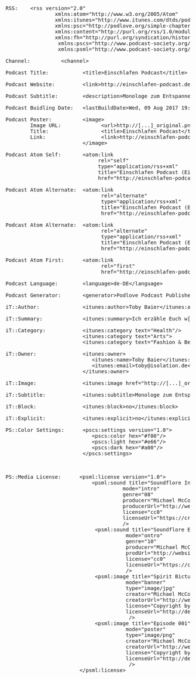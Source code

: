 <pre>
RSS:    &lt;rss version="2.0" 
                xmlns:atom="http://www.w3.org/2005/Atom" 
                xmlns:itunes="http://www.itunes.com/dtds/podcast-1.0.dtd"                         
                xmlns:psc="http://podlove.org/simple-chapters" 
                xmlns:content="http://purl.org/rss/1.0/modules/content/" 
                xmlns:fh="http://purl.org/syndication/history/1.0"
                 xmlns:pscs="http://www.podcast-society.org/pss/PSCS/specification"
                 xmlns:psml="http://www.podcast-society.org/pss/PSML/specification">

Channel:          &lt;channel>

Podcast Title:           &lt;title>Einschlafen Podcast&lt;/title>

Podcast Website:         &lt;link>http://einschlafen-podcast.de&lt;/link>

Podcast Subtitle:        &lt;description>Monologe zum Entspannen&lt;/description>

Podcast Buidling Date:   &lt;lastBuildDate>Wed, 09 Aug 2017 19:26:04 +0000&lt;/lastBuildDate>

Podcast Poster:          &lt;image>
        Image URL:             &lt;url>http://[...]_original.png&lt;/url>
        Title:                 &lt;title>Einschlafen Podcast&lt;/title>
        Link:                  &lt;link>http://einschlafen-podcast.de&lt;/link>
                         &lt;/image>
                  
Podcast Atom Self:       &lt;atom:link 
                              rel="self" 
                              type="application/rss+xml" 
                              title="Einschlafen Podcast (Einschlafen Podcast (AAC))" 
                              href="http://einschlafen-podcast.de/feed/aac/"/>
                          
Podcast Atom Alternate:  &lt;atom:link 
                               rel="alternate" 
                               type="application/rss+xml" 
                               title="Einschlafen Podcast (Einschlafen Podcast (MP3))" 
                               href="http://einschlafen-podcast.de/feed/mp3/"/>
                               
Podcast Atom Alternate:  &lt;atom:link 
                               rel="alternate" 
                               type="application/rss+xml" 
                               title="Einschlafen Podcast (Einschlafen Podcast (Opus))" 
                               href="http://einschlafen-podcast.de/feed/opus/"/>
                               
Podcast Atom First:      &lt;atom:link 
                               rel="first" 
                               href="http://einschlafen-podcast.de/feed/aac/"/>

Podcast Language:        &lt;language>de-DE&lt;/language>

Podcast Generator:       &lt;generator>Podlove Podcast Publisher v2.6.2&lt;/generator>

iT::Author:              &lt;itunes:author>Toby Baier&lt;/itunes:author>

iT::Summary:             &lt;itunes:summary>Ich erzähle Euch w[...]önnt.&lt;/itunes:summary>

iT::Category:            &lt;itunes:category text="Health"/>
                         &lt;itunes:category text="Arts">
                         &lt;itunes:category text="Fashion &amp; Beauty"/>&lt;/itunes:category>
                        
iT::Owner:               &lt;itunes:owner>
                            &lt;itunes:name>Toby Baier&lt;/itunes:name>
                            &lt;itunes:email>toby@isolation.de&lt;/itunes:email>
                         &lt;/itunes:owner>
             
iT::Image:               &lt;itunes:image href="http://[...]_original.png"/>

iT::Subtitle:            &lt;itunes:subtitle>Monologe zum Entspannen&lt;/itunes:subtitle>

iT::Block:               &lt;itunes:block>no&lt;/itunes:block>

iT::Explicit:            &lt;itunes:explicit>no&lt;/itunes:explicit>

PS::Color Settings:      &lt;pscs:settings version="1.0">
                            &lt;pscs:color hex="#f00"/>
                            &lt;pscs:light hex="#e66"/>
                            &lt;pscs:dark hex="#a00"/>
                         &lt;/pscs:settings>



PS::Media License:      &lt;psml:license version="1.0">
                            &lt;psml:sound title="Soundflore Intro"
                                      mode="intro"                                //intro
                                      genre="08"                                  //ID3v1 Genre (optional)
                                      producer="Michael McCouman Jr."             //producer
                                      producerUrl="http://website-download.tld"   //website
                                      license="cc0"                               //sound license
                                      licenseUrl="https://creativecommons.org/licenses/by/3.0/de/" //sound license url
                                      />
                             &lt;psml:sound title="Soundflore Ending"
                                       mode="ontro"                                //outro
                                       genre="10"                                  //ID3v1 Genre (optional)
                                       producer="Michael McCouman Jr."             //producer
                                       prodUrl="http://website-download.tld"       //website url
                                       license="cc0"                               //sound license
                                       licenseUrl="https://creativecommons.org/licenses/by/3.0/de/" //sound license url
                                       />
                             &lt;psml:image title="Spirit Bicture"
                                       mode="banner"                               //banner
                                       type="image/jpg"                            //mime-type
                                       creator="Michael McCouman Jr."              //creator
                                       creatorUrl="http://website-download.tld"    //website url
                                       license="Copyright by Democast"             //image license
                                       licenseUrl="http://democast.tld"            //license url
                                        />
                             &lt;psml:image title="Episode 001"
                                       mode="poster"                               //poster
                                       type="image/png"                            //mime-type
                                       creator="Michael McCouman Jr."              //producer, creator ...
                                       creatorUrl="http://website-download.tld"    //website url
                                       license="Copyright by Democast - 001"       //image license
                                       licenseUrl="http://democast.tld/001/"       //license url
                                        />
                        &lt;/psml:license>
</pre>
